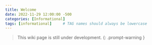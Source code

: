 ```yaml
---
title: Welcome
date: 2022-11-29 12:00:00 -500
categories: [Informational]
tags: [informational]     # TAG names should always be lowercase
---
```


> This wiki page is still under development.
{: .prompt-warning }
